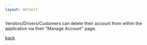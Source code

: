 ```yaml
---
layout: default
---
```

Vendors/Drivers/Customers can delete their account from within the application via their "Manage Account" page. 

[back](./)